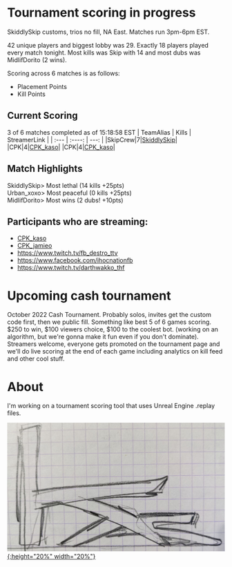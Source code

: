 # Tournament scoring in progress
SkiddlySkip customs, trios no fill, NA East. Matches run 3pm-6pm EST.  

42 unique players and biggest lobby was 29. Exactly 18 players played every match tonight. Most kills was Skip with 14 and most dubs was MidlifDorito (2 wins).  

Scoring across 6 matches is as follows:
- Placement Points
- Kill Points

## Current Scoring
3 of 6 matches completed as of 15:18:58 EST
| TeamAlias | Kills | StreamerLink |
| :--- | :----: | ---: |
|SkipCrew|7|[SkiddlySkip](hhttps://www.twitch.tv/skiddlyskip/)|
|CPK|4|[CPK_kaso](https://www.twitch.tv/cpk_kaso)|
|CPK|4|[CPK_kaso](https://www.twitch.tv/cpk_jamnieo)|

## Match Highlights
SkiddlySkip> Most lethal (14 kills +25pts)  
Urban_xoxo> Most peaceful (0 kills +25pts)  
MidlifDorito> Most wins (2 dubs! +10pts)  

## Participants who are streaming:
- [CPK_kaso](https://www.twitch.tv/cpk_kaso)
- [CPK_jamieo](https://www.twitch.tv/cpk_jamieo)
- https://www.twitch.tv/fb_destro_ttv
- https://www.facebook.com/ihocnationfb
- https://www.twitch.tv/darthwakko_thf

# Upcoming cash tournament
October 2022 Cash Tournament. Probably solos, invites get the custom code first, then we public fill. Something like best 5 of 6 games scoring. $250 to win, $100 viewers choice, $100 to the coolest bot. (working on an algorithm, but we're gonna make it fun even if you don't dominate). Streamers welcome, everyone gets promoted on the tournament page and we'll do live scoring at the end of each game including analytics on kill feed and other cool stuff.

# About
I'm working on a tournament scoring tool that uses Unreal Engine .replay files.

<a href="/images/kas.JPG" width='250' height='100' alt='steam-fish-1'>

![Kas](/images/kas.JPG){:height="20%" width="20%"}


<!---
use double space at end of a line to make a carriage return on the resulting page
-->